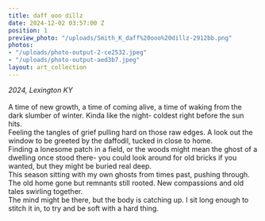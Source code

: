 ```yaml
---
title: daff ooo dillz
date: 2024-12-02 03:57:00 Z
position: 1
preview_photo: "/uploads/Smith_K_daff%20ooo%20dillz-2912bb.png"
photos:
- "/uploads/photo-output-2-ce2532.jpeg"
- "/uploads/photo-output-aed3b7.jpeg"
layout: art_collection
---
```


*2024, Lexington KY* <br>
<br> 
A time of new growth, a time of coming alive, a time of waking from the dark slumber of winter. Kinda like the night- coldest right before the sun hits. <br>
Feeling the tangles of grief pulling hard on those raw edges. A look out the window to be greeted by the daffodil, tucked in close to home. <br>
Finding a lonesome patch in a field, or the woods might mean the ghost of a dwelling once stood there- you could look around for old bricks if you wanted, but they might be buried real deep. <br>
This season sitting with my own ghosts from times past, pushing through. The old home gone but remnants still rooted. New compassions and old tales swirling together. <br>
The mind might be there, but the body is catching up. I sit long enough to stitch it in, to try and be soft with a hard thing. 
